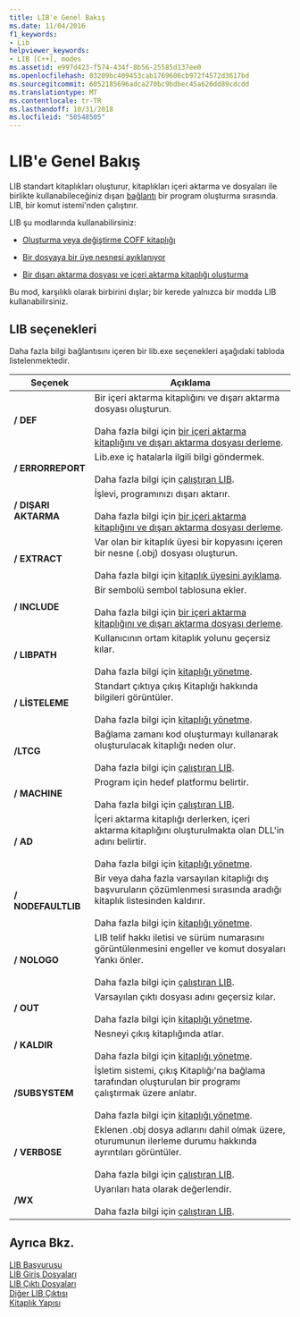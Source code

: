 ```yaml
---
title: LIB'e Genel Bakış
ms.date: 11/04/2016
f1_keywords:
- Lib
helpviewer_keywords:
- LIB [C++], modes
ms.assetid: e997d423-f574-434f-8b56-25585d137ee0
ms.openlocfilehash: 03209bc409453cab1769606cb972f4572d3617bd
ms.sourcegitcommit: 6052185696adca270bc9bdbec45a626dd89cdcdd
ms.translationtype: MT
ms.contentlocale: tr-TR
ms.lasthandoff: 10/31/2018
ms.locfileid: "50548505"
---
```

# <a name="overview-of-lib"></a>LIB'e Genel Bakış

LIB standart kitaplıkları oluşturur, kitaplıkları içeri aktarma ve dosyaları ile birlikte kullanabileceğiniz dışarı [bağlantı](../../build/reference/linker-options.md) bir program oluşturma sırasında. LIB, bir komut istemi'nden çalıştırır.

LIB şu modlarında kullanabilirsiniz:

- [Oluşturma veya değiştirme COFF kitaplığı](../../build/reference/managing-a-library.md)

- [Bir dosyaya bir üye nesnesi ayıklanıyor](../../build/reference/extracting-a-library-member.md)

- [Bir dışarı aktarma dosyası ve içeri aktarma kitaplığı oluşturma](../../build/reference/working-with-import-libraries-and-export-files.md)

Bu mod, karşılıklı olarak birbirini dışlar; bir kerede yalnızca bir modda LIB kullanabilirsiniz.

## <a name="lib-options"></a>LIB seçenekleri

Daha fazla bilgi bağlantısını içeren bir lib.exe seçenekleri aşağıdaki tabloda listelenmektedir.

|Seçenek|Açıklama|
|-|-|
|**/ DEF**|Bir içeri aktarma kitaplığını ve dışarı aktarma dosyası oluşturun.<br/><br/>Daha fazla bilgi için [bir içeri aktarma kitaplığını ve dışarı aktarma dosyası derleme](../../build/reference/building-an-import-library-and-export-file.md).|
|**/ ERRORREPORT**|   Lib.exe iç hatalarla ilgili bilgi göndermek.<br/><br/>Daha fazla bilgi için [çalıştıran LIB](../../build/reference/running-lib.md).|
|**/ DIŞARI AKTARMA**|   İşlevi, programınızı dışarı aktarır.<br/><br/>Daha fazla bilgi için [bir içeri aktarma kitaplığını ve dışarı aktarma dosyası derleme](../../build/reference/building-an-import-library-and-export-file.md).|
|**/ EXTRACT**|   Var olan bir kitaplık üyesi bir kopyasını içeren bir nesne (.obj) dosyası oluşturun.<br/><br/>Daha fazla bilgi için [kitaplık üyesini ayıklama](../../build/reference/extracting-a-library-member.md).|
|**/ INCLUDE**|   Bir sembolü sembol tablosuna ekler.<br/><br/>Daha fazla bilgi için [bir içeri aktarma kitaplığını ve dışarı aktarma dosyası derleme](../../build/reference/building-an-import-library-and-export-file.md).|
|**/ LIBPATH**|   Kullanıcının ortam kitaplık yolunu geçersiz kılar.<br/><br/>Daha fazla bilgi için [kitaplığı yönetme](../../build/reference/managing-a-library.md).|
|**/ LİSTELEME**|   Standart çıktıya çıkış Kitaplığı hakkında bilgileri görüntüler.<br/><br/>Daha fazla bilgi için [kitaplığı yönetme](../../build/reference/managing-a-library.md).|
|**/LTCG**|   Bağlama zamanı kod oluşturmayı kullanarak oluşturulacak kitaplığı neden olur.<br/><br/>Daha fazla bilgi için [çalıştıran LIB](../../build/reference/running-lib.md).|
|**/ MACHINE**|   Program için hedef platformu belirtir.<br/><br/>Daha fazla bilgi için [çalıştıran LIB](../../build/reference/running-lib.md).|
|**/ AD**|   İçeri aktarma kitaplığı derlerken, içeri aktarma kitaplığını oluşturulmakta olan DLL'in adını belirtir.<br/><br/>Daha fazla bilgi için [kitaplığı yönetme](../../build/reference/managing-a-library.md).|
|**/ NODEFAULTLIB**|   Bir veya daha fazla varsayılan kitaplığı dış başvuruların çözümlenmesi sırasında aradığı kitaplık listesinden kaldırır.<br/><br/>Daha fazla bilgi için [kitaplığı yönetme](../../build/reference/managing-a-library.md).|
|**/ NOLOGO**|   LIB telif hakkı iletisi ve sürüm numarasını görüntülenmesini engeller ve komut dosyaları Yankı önler.<br/><br/>Daha fazla bilgi için [çalıştıran LIB](../../build/reference/running-lib.md).|
|**/ OUT**|   Varsayılan çıktı dosyası adını geçersiz kılar.<br/><br/>Daha fazla bilgi için [kitaplığı yönetme](../../build/reference/managing-a-library.md).|
|**/ KALDIR**|   Nesneyi çıkış kitaplığında atlar.<br/><br/>Daha fazla bilgi için [kitaplığı yönetme](../../build/reference/managing-a-library.md).|
|**/SUBSYSTEM**|   İşletim sistemi, çıkış Kitaplığı'na bağlama tarafından oluşturulan bir programı çalıştırmak üzere anlatır.<br/><br/>Daha fazla bilgi için [kitaplığı yönetme](../../build/reference/managing-a-library.md).|
|**/ VERBOSE**|   Eklenen .obj dosya adlarını dahil olmak üzere, oturumunun ilerleme durumu hakkında ayrıntıları görüntüler.<br/><br/>Daha fazla bilgi için [çalıştıran LIB](../../build/reference/running-lib.md).|
|**/WX**|   Uyarıları hata olarak değerlendir.<br/><br/>Daha fazla bilgi için [çalıştıran LIB](../../build/reference/running-lib.md).|

## <a name="see-also"></a>Ayrıca Bkz.

[LIB Başvurusu](../../build/reference/lib-reference.md)<br/>
[LIB Giriş Dosyaları](../../build/reference/lib-input-files.md)<br/>
[LIB Çıktı Dosyaları](../../build/reference/lib-output-files.md)<br/>
[Diğer LIB Çıktısı](../../build/reference/other-lib-output.md)<br/>
[Kitaplık Yapısı](../../build/reference/structure-of-a-library.md)